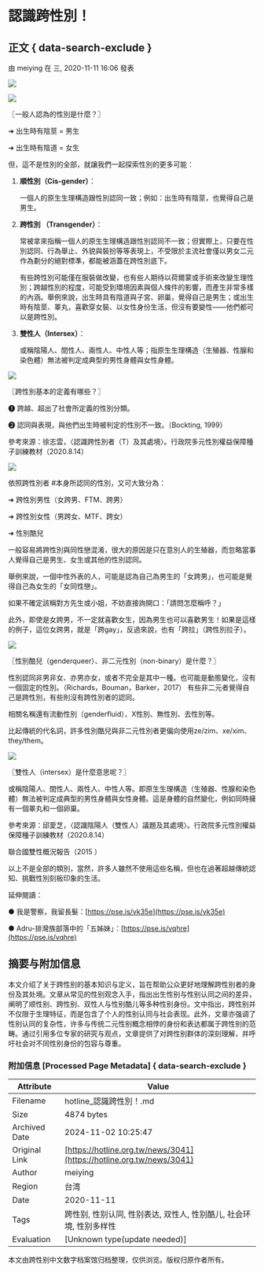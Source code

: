 # 認識跨性別！

## 正文 { data-search-exclude }


由 meiying 在 三, 2020-11-11 16:06 發表

![](/sites/hotline.org.tw/files/styles/width1140/public/field_insert_news/%E8%B7%A8%E9%81%8A%E8%A1%8C%E6%87%B6%E4%BA%BA%E5%8C%8502_%E5%B7%A5%E4%BD%9C%E5%8D%80%E5%9F%9F%201.jpg?itok=WpRvKcDv)

![](/sites/hotline.org.tw/files/styles/width1140/public/field_insert_news/%E8%B7%A8%E9%81%8A%E8%A1%8C%E6%87%B6%E4%BA%BA%E5%8C%8502-02.jpg?itok=g3RtX7ma)

〖一般人認為的性別是什麼？〗

➜ 出生時有陰莖 = 男生

➜ 出生時有陰道 = 女生

但，這不是性別的全部，就讓我們一起探索性別的更多可能：

1. **順性別（Cis-gender）**：

   一個人的原生生理構造跟性別認同一致；例如：出生時有陰莖，也覺得自己是男生。

2. **跨性別 （Transgender）**：

   常被拿來指稱一個人的原生生理構造跟性別認同不一致；但實際上，只要在性別認同、行為舉止、外貌與裝扮等等表現上，不受限於主流社會僅以男女二元作為劃分的絕對標準，都能被涵蓋在跨性別底下。

   有些跨性別可能僅在服裝做改變，也有些人期待以荷爾蒙或手術來改變生理性別；跨越性別的程度，可能受到環境因素與個人條件的影響，而產生非常多樣的內涵。舉例來說，出生時具有陰道與子宮、卵巢，覺得自己是男生；或出生時有陰莖、睪丸，喜歡穿女裝、以女性身份生活，但沒有要變性——他們都可以是跨性別。

3. **雙性人（Intersex）**：

   或稱陰陽人、間性人、兩性人、中性人等；指原生生理構造（生殖器、性腺和染色體）無法被判定成典型的男性身體與女性身體。

![](/sites/hotline.org.tw/files/styles/width1140/public/field_insert_news/%E8%B7%A8%E9%81%8A%E8%A1%8C%E6%87%B6%E4%BA%BA%E5%8C%8502-03.jpg?itok=L17aYVF3)

〖跨性別基本的定義有哪些？〗

➊ 跨越、超出了社會所定義的性別分類。

➋ 認同與表現，與他們出生時被判定的性別不一致。（Bockting, 1999）

參考來源：徐志雲，〈認識跨性別者（T）及其處境〉。行政院多元性別權益保障種子訓練教材（2020.8.14）

![](/sites/hotline.org.tw/files/styles/width1140/public/field_insert_news/%E8%B7%A8%E9%81%8A%E8%A1%8C%E6%87%B6%E4%BA%BA%E5%8C%8502-04.jpg?itok=72uHfzYX) 

依照跨性別者 #本身所認同的性別，又可大致分為：

➜ 跨性別男性（女跨男、FTM、跨男）

➜ 跨性別女性（男跨女、MTF、跨女）

➜ 性別酷兒

一般容易將跨性別與同性戀混淆，很大的原因是只在意別人的生殖器，而忽略當事人覺得自己是男生、女生或其他的性別認同。

舉例來說，一個中性外表的人，可能是認為自己為男生的「女跨男」，也可能是覺得自己為女生的「女同性戀」。

如果不確定該稱對方先生或小姐，不妨直接詢開口：「請問怎麼稱呼？」

此外，即使是女跨男，不一定就喜歡女生，因為男生也可以喜歡男生！如果是這樣的例子，這位女跨男，就是「跨gay」，反過來說，也有「跨拉」（跨性別拉子）。

![](/sites/hotline.org.tw/files/styles/width1140/public/field_insert_news/%E8%B7%A8%E9%81%8A%E8%A1%8C%E6%87%B6%E4%BA%BA%E5%8C%8502-05.jpg?itok=2N1VaP-Z)

〖性別酷兒（genderqueer）、非二元性別（non-binary）是什麼？〗

性別認同非男非女、亦男亦女，或者不完全是其中一種。也可能是動態變化，沒有一個固定的性別。（Richards，Bouman，Barker，2017） 有些非二元者覺得自己是跨性別，有些則沒有跨性別者的認同。

相關名稱還有流動性別（genderfluid）、X性別、無性別、去性別等。

比起傳統的代名詞，許多性別酷兒與非二元性別者更偏向使用ze/zim、xe/xim、they/them。

![](/sites/hotline.org.tw/files/styles/width1140/public/field_insert_news/%E8%B7%A8%E9%81%8A%E8%A1%8C%E6%87%B6%E4%BA%BA%E5%8C%8502-06.jpg?itok=GeCh2wiB)

〖雙性人（intersex）是什麼意思呢？〗

或稱陰陽人、間性人、兩性人、中性人等。即原生生理構造（生殖器、性腺和染色體）無法被判定成典型的男性身體與女性身體。這是身體的自然變化，例如同時擁有一個睪丸和一個卵巢。

參考來源：邱愛芝，〈認識陰陽人（雙性人）議題及其處境〉。行政院多元性別權益保障種子訓練教材（2020.8.14）

聯合國雙性概況報告（2015 ）

以上不是全部的類別，當然，許多人雖然不使用這些名稱，但也在過著超越傳統認知、挑戰性別刻板印象的生活。

延伸閱讀：

● 我是警察，我留長髮：[https://pse.is/vk35e](https://pse.is/vk35e)

● Adru-排灣族部落中的「五姊妹」：[https://pse.is/vqhre](https://pse.is/vqhre)

## 摘要与附加信息

<!-- tcd_abstract -->
本文介绍了关于跨性别的基本知识与定义，旨在帮助公众更好地理解跨性别者的身份及其处境。文章从常见的性别观念入手，指出出生性别与性别认同之间的差异，阐明了顺性别、跨性别、双性人与性别酷儿等多种性别身份。文中指出，跨性别并不仅限于生理特征，而是包含了个人的性别认同与社会表现。此外，文章亦强调了性别认同的复杂性，许多与传统二元性别概念相悖的身份和表达都属于跨性别的范畴。通过引用多位专家的研究与观点，文章提供了对跨性别群体的深刻理解，并呼吁社会对不同性别身份的包容与尊重。
<!-- tcd_abstract_end -->

### 附加信息 [Processed Page Metadata] { data-search-exclude }

| Attribute       | Value                                  |
|-----------------|----------------------------------------|
| Filename        | hotline_認識跨性別！.md                             |
| Size            | 4874 bytes                           |
| Archived Date   | 2024-11-02 10:25:47                             |
| Original Link   | [https://hotline.org.tw/news/3041](https://hotline.org.tw/news/3041)                       |
| Author          | meiying                               |
| Region          | 台湾                               |
| Date            | 2020-11-11                                 |
| Tags            | 跨性别, 性别认同, 性别表达, 双性人, 性别酷儿, 社会环境, 性别多样性                                 |
| Evaluation            | [Unknown type(update needed)]                                 |
<!-- tcd_table_end -->

本文由跨性别中文数字档案馆归档整理，仅供浏览。版权归原作者所有。
